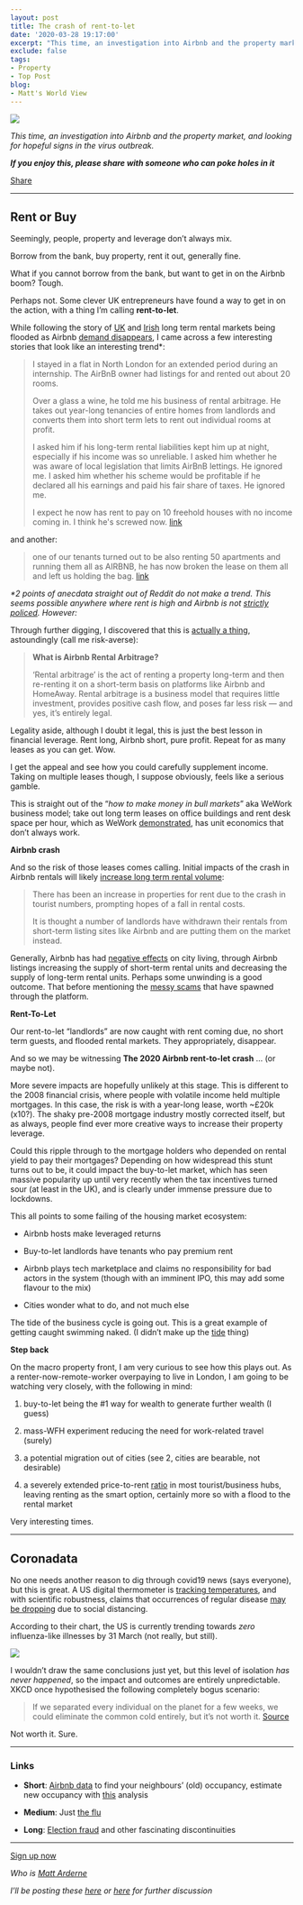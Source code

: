 ```yaml
---
layout: post
title: The crash of rent-to-let
date: '2020-03-28 19:17:00'
excerpt: "This time, an investigation into Airbnb and the property market, and looking for hopeful signs in the virus outbreak.."
exclude: false
tags:
- Property
- Top Post
blog:
- Matt's World View
---
```

[![](https://bucketeer-e05bbc84-baa3-437e-9518-adb32be77984.s3.amazonaws.com/public/images/a68d9bee-2e85-4fd1-93ff-646b1d3628b9_1815x1214.jpeg) <style>a.image2.image-link.image2-974-1456 { padding-bottom: 66.8956043956044%; padding-bottom: min(66.8956043956044%, 974px); width: 100%; height: 0; } a.image2.image-link.image2-974-1456 img { max-width: 1456px; max-height: 974px; }</style>](https://cdn.substack.com/image/fetch/c_limit,f_auto,q_auto:good,fl_progressive:steep/https%3A%2F%2Fbucketeer-e05bbc84-baa3-437e-9518-adb32be77984.s3.amazonaws.com%2Fpublic%2Fimages%2Fa68d9bee-2e85-4fd1-93ff-646b1d3628b9_1815x1214.jpeg)

_This time, an investigation into Airbnb and the property market, and looking for hopeful signs in the virus outbreak._

_**If you enjoy this, please share with someone who can poke holes in it**_

[<span>Share</span>](https://rdrn.substack.com/p/20204-the-crash-of-rent-to-let?&utm_source=substack&utm_medium=email&utm_content=share&action=share)

<div>

* * *

</div>

## Rent or Buy

Seemingly, people, property and leverage don’t always mix.

Borrow from the bank, buy property, rent it out, generally fine.

What if you cannot borrow from the bank, but want to get in on the Airbnb boom? Tough.

Perhaps not. Some clever UK entrepreneurs have found a way to get in on the action, with a thing I’m calling **rent-to-let**.

While following the story of [UK](https://www.wired.co.uk/article/airbnb-coronavirus-london) and [Irish](https://www.daft.ie/blog/the-covid-19-crisis-is-already-affecting-the-irish-rental-market/) long term rental markets being flooded as Airbnb [demand disappears](https://www.reddit.com/r/UKPersonalFinance/comments/for494/the_airbnb_crash/), I came across a few interesting stories that look like an interesting trend*:

> I stayed in a flat in North London for an extended period during an internship. The AirBnB owner had listings for and rented out about 20 rooms.
> 
> Over a glass a wine, he told me his business of rental arbitrage. He takes out year-long tenancies of entire homes from landlords and converts them into short term lets to rent out individual rooms at profit.
> 
> I asked him if his long-term rental liabilities kept him up at night, especially if his income was so unreliable. I asked him whether he was aware of local legislation that limits AirBnB lettings. He ignored me. I asked him whether his scheme would be profitable if he declared all his earnings and paid his fair share of taxes. He ignored me.
> 
> I expect he now has rent to pay on 10 freehold houses with no income coming in. I think he's screwed now. [link](https://www.reddit.com/r/UKPersonalFinance/comments/for494/the_airbnb_crash/flh3b5k/)

and another:

> one of our tenants turned out to be also renting 50 apartments and running them all as AIRBNB, he has now broken the lease on them all and left us holding the bag. [link](https://www.reddit.com/r/AusFinance/comments/fp547f/the_airbnb_crash_anyone_seeing_this_in_aus/flj8c60/)

_*2 points of anecdata straight out of Reddit do not make a trend. This seems possible anywhere where rent is high and Airbnb is not [strictly policed](https://www.citylab.com/life/2018/06/barcelona-finds-a-way-to-control-its-airbnb-market/562187/). However:_

Through further digging, I discovered that this is [actually a thing](https://www.airdna.co/blog/airbnb-rental-arbitrage-in-2020), astoundingly (call me risk-averse):

> **What is Airbnb Rental Arbitrage?**
> 
> ‘Rental arbitrage’ is the act of renting a property long-term and then re-renting it on a short-term basis on platforms like Airbnb and HomeAway. Rental arbitrage is a business model that requires little investment, provides positive cash flow, and poses far less risk — and yes, it’s entirely legal.

Legality aside, although I doubt it legal, this is just the best lesson in financial leverage. Rent long, Airbnb short, pure profit. Repeat for as many leases as you can get. Wow.

I get the appeal and see how you could carefully supplement income. Taking on multiple leases though, I suppose obviously, feels like a serious gamble.

This is straight out of the “_how to make money in bull markets_” aka WeWork business model; take out long term leases on office buildings and rent desk space per hour, which as WeWork [demonstrated](https://duckduckgo.com/?q=wework+implosion), has unit economics that don’t always work.

**Airbnb crash**

And so the risk of those leases comes calling. Initial impacts of the crash in Airbnb rentals will likely [increase long term rental volume](https://www.independent.ie/world-news/coronavirus/homes-for-rent-climb-as-airbnb-market-tumbles-39063281.html):

> There has been an increase in properties for rent due to the crash in tourist numbers, prompting hopes of a fall in rental costs.
> 
> It is thought a number of landlords have withdrawn their rentals from short-term listing sites like Airbnb and are putting them on the market instead.

Generally, Airbnb has had [negative effects](https://papers.ssrn.com/sol3/papers.cfm?abstract_id=3006832) on city living, through Airbnb listings increasing the supply of short-term rental units and decreasing the supply of long-term rental units. Perhaps some unwinding is a good outcome. That before mentioning the [messy scams](https://www.wired.co.uk/article/airbnb-scam-london-suspended) that have spawned through the platform.

**Rent-To-Let**

Our rent-to-let “landlords” are now caught with rent coming due, no short term guests, and flooded rental markets. They appropriately, disappear.

And so we may be witnessing **The 2020 Airbnb rent-to-let crash** … (or maybe not).

More severe impacts are hopefully unlikely at this stage. This is different to the 2008 financial crisis, where people with volatile income held multiple mortgages. In this case, the risk is with a year-long lease, worth ~£20k (x10?). The shaky pre-2008 mortgage industry mostly corrected itself, but as always, people find ever more creative ways to increase their property leverage.

Could this ripple through to the mortgage holders who depended on rental yield to pay their mortgages? Depending on how widespread this stunt turns out to be, it could impact the buy-to-let market, which has seen massive popularity up until very recently when the tax incentives turned sour (at least in the UK), and is clearly under immense pressure due to lockdowns.

This all points to some failing of the housing market ecosystem:

*   Airbnb hosts make leveraged returns

*   Buy-to-let landlords have tenants who pay premium rent

*   Airbnb plays tech marketplace and claims no responsibility for bad actors in the system (though with an imminent IPO, this may add some flavour to the mix)

*   Cities wonder what to do, and not much else

The tide of the business cycle is going out. This is a great example of getting caught swimming naked. (I didn’t make up the [tide](https://www.investmentwatchblog.com/the-tide-is-going-out/) thing)

**Step back**

On the macro property front, I am very curious to see how this plays out. As a renter-now-remote-worker overpaying to live in London, I am going to be watching very closely, with the following in mind:

1.  buy-to-let being the #1 way for wealth to generate further wealth (I guess)

2.  mass-WFH experiment reducing the need for work-related travel (surely)

3.  a potential migration out of cities (see 2, cities are bearable, not desirable)

4.  a severely extended price-to-rent [ratio](https://www.forbes.com/sites/greatspeculations/2010/11/02/rent-ratio-tells-you-whether-renting-or-buying-is-the-better-deal/) in most tourist/business hubs, leaving renting as the smart option, certainly more so with a flood to the rental market

Very interesting times.

<div>

* * *

</div>

## Coronadata

No one needs another reason to dig through covid19 news (says everyone), but this is great. A US digital thermometer is [tracking temperatures](https://healthweather.us/), and with scientific robustness, claims that occurrences of regular disease [may be dropping](https://qz.com/1824020/social-distancing-slowing-not-only-covid-19-but-other-diseases-too/) due to social distancing.

According to their chart, the US is currently trending towards _zero_ influenza-like illnesses by 31 March (not really, but still).

[![](https://bucketeer-e05bbc84-baa3-437e-9518-adb32be77984.s3.amazonaws.com/public/images/ed061404-8340-4d5f-9cd6-9d49fd61ae42_808x436.png) <style>a.image2.image-link.image2-436-808 { padding-bottom: 53.960396039603964%; padding-bottom: min(53.960396039603964%, 436px); width: 100%; height: 0; } a.image2.image-link.image2-436-808 img { max-width: 808px; max-height: 436px; }</style>](https://healthweather.us/)

I wouldn’t draw the same conclusions just yet, but this level of isolation _has never happened_, so the impact and outcomes are entirely unpredictable. XKCD once hypothesised the following completely bogus scenario:

> If we separated every individual on the planet for a few weeks, we could eliminate the common cold entirely, but it’s not worth it. [Source](https://fourminutebooks.com/what-if-summary/)

Not worth it. Sure.

<div>

* * *

</div>

### Links

*   **Short**: [Airbnb data](http://insideairbnb.com/index.html) to find your neighbours’ (old) occupancy, estimate new occupancy with [this](https://www.airdna.co/blog/coronavirus-causes-boom-non-urban-strs) analysis

*   **Medium**: Just [the flu](https://www.history.com/news/spanish-flu-second-wave-resurgence)

*   **Long**: [Election fraud](https://danluu.com/discontinuities/) and other fascinating discontinuities

<div>

* * *

</div>

[<span>Sign up now</span>](https://rdrn.substack.com/subscribe?)

_Who is [Matt Arderne](https://rdrn.dev/)_

_I’ll be posting these [here](https://news.ycombinator.com/item?id=22710801) or [here](https://www.linkedin.com/in/m-ard/detail/recent-activity/shares/) for further discussion_